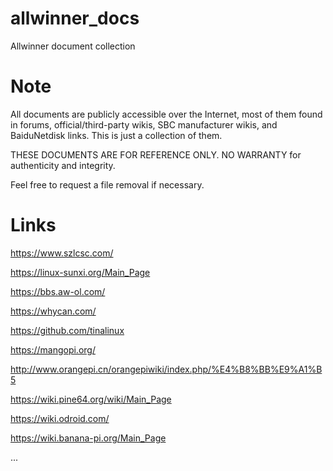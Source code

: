 # allwinner_docs

Allwinner document collection

# Note

All documents are publicly accessible over the Internet, most of them found in forums, official/third-party wikis, SBC manufacturer wikis, and BaiduNetdisk links. This is just a collection of them.

THESE DOCUMENTS ARE FOR REFERENCE ONLY. NO WARRANTY for authenticity and integrity.

Feel free to request a file removal if necessary.

# Links

https://www.szlcsc.com/

https://linux-sunxi.org/Main_Page

https://bbs.aw-ol.com/

https://whycan.com/

https://github.com/tinalinux

https://mangopi.org/

http://www.orangepi.cn/orangepiwiki/index.php/%E4%B8%BB%E9%A1%B5

https://wiki.pine64.org/wiki/Main_Page

https://wiki.odroid.com/

https://wiki.banana-pi.org/Main_Page

...